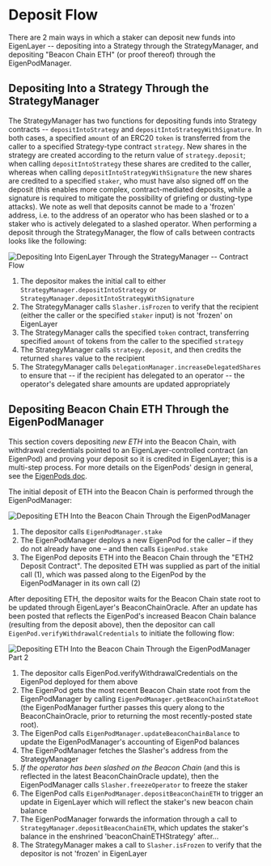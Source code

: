 
# Deposit Flow

There are 2 main ways in which a staker can deposit new funds into EigenLayer -- depositing into a Strategy through the StrategyManager, and depositing "Beacon Chain ETH" (or proof thereof) through the EigenPodManager.

## Depositing Into a Strategy Through the StrategyManager
The StrategyManager has two functions for depositing funds into Strategy contracts -- `depositIntoStrategy` and `depositIntoStrategyWithSignature`. In both cases, a specified `amount` of an ERC20 `token` is transferred from the caller to a specified Strategy-type contract `strategy`. New shares in the strategy are created according to the return value of `strategy.deposit`; when calling `depositIntoStrategy` these shares are credited to the caller, whereas when calling `depositIntoStrategyWithSignature` the new shares are credited to a specified `staker`, who must have also signed off on the deposit (this enables more complex, contract-mediated deposits, while a signature is required to mitigate the possibility of griefing or dusting-type attacks).
We note as well that deposits cannot be made to a 'frozen' address, i.e. to the address of an operator who has been slashed or to a staker who is actively delegated to a slashed operator.
When performing a deposit through the StrategyManager, the flow of calls between contracts looks like the following:

![Depositing Into EigenLayer Through the StrategyManager -- Contract Flow](images/EL_depositing.png?raw=true "Title")

1. The depositor makes the initial call to either `StrategyManager.depositIntoStrategy` or `StrategyManager.depositIntoStrategyWithSignature`
2. The StrategyManager calls `Slasher.isFrozen` to verify that the recipient (either the caller or the specified `staker` input) is not 'frozen' on EigenLayer
3. The StrategyManager calls the specified `token` contract, transferring specified `amount` of tokens from the caller to the specified `strategy`
4. The StrategyManager calls `strategy.deposit`, and then credits the returned `shares` value to the recipient
5. The StrategyManager calls `DelegationManager.increaseDelegatedShares` to ensure that -- if the recipient has delegated to an operator -- the operator's delegated share amounts are updated appropriately

## Depositing Beacon Chain ETH Through the EigenPodManager
This section covers depositing *new ETH* into the Beacon Chain, with withdrawal credentials pointed to an EigenLayer-controlled contract (an EigenPod) and proving your deposit so it is credited in EigenLayer; this is a multi-step process. For more details on the EigenPods' design in general, see the [EigenPods doc](./EigenPods.md).

The initial deposit of ETH into the Beacon Chain is performed through the EigenPodManager:

![Depositing ETH Into the Beacon Chain Through the EigenPodManager](images/EL_depositing_BeaconChainETH.png?raw=true "Title")

1. The depositor calls `EigenPodManager.stake`
2. The EigenPodManager deploys a new EigenPod for the caller – if they do not already have one – and then calls `EigenPod.stake`
3. The EigenPod deposits ETH into the Beacon Chain through the "ETH2 Deposit Contract". The deposited ETH was supplied as part of the initial call (1), which was passed along to the EigenPod by the EigenPodManager in its own call (2)

After depositing ETH, the depositor waits for the Beacon Chain state root to be updated through EigenLayer's BeaconChainOracle. After an update has been posted that reflects the EigenPod's increased Beacon Chain balance (resulting from the deposit above), then the depositor can call `EigenPod.verifyWithdrawalCredentials` to initiate the following flow:

![Depositing ETH Into the Beacon Chain Through the EigenPodManager Part 2](images/EL_depositing_BeaconChainETH_2.png?raw=true "Title")

1. The depositor calls EigenPod.verifyWithdrawalCredentials on the EigenPod deployed for them above
2. The EigenPod gets the most recent Beacon Chain state root from the EigenPodManager by calling `EigenPodManager.getBeaconChainStateRoot` (the EigenPodManager further passes this query along to the BeaconChainOracle, prior to returning the most recently-posted state root).
3. The EigenPod calls `EigenPodManager.updateBeaconChainBalance` to update the EigenPodManager's accounting of EigenPod balances
4. The EigenPodManager fetches the Slasher's address from the StrategyManager
4. *If the operator has been slashed on the Beacon Chain* (and this is reflected in the latest BeaconChainOracle update), then the EigenPodManager calls `Slasher.freezeOperator` to freeze the staker
5. The EigenPod calls `EigenPodManager.depositBeaconChainETH` to trigger an update in EigenLayer which will reflect the staker's new beacon chain balance
6. The EigenPodManager forwards the information through a call to `StrategyManager.depositBeaconChainETH`, which updates the staker's balance in the enshrined 'beaconChainETHStrategy' after...
7. The StrategyManager makes a call to `Slasher.isFrozen` to verify that the depositor is not 'frozen' in EigenLayer
